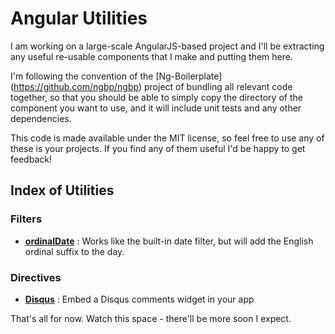 # Angular Utilities

I am working on a large-scale AngularJS-based project and I'll be extracting
any useful re-usable components that I make and putting them here.

I'm following the convention of the [Ng-Boilerplate] (https://github.com/ngbp/ngbp) project of bundling
all relevant code together, so that you should be able to simply copy the
directory of the component you want to use, and it will include unit tests
and any other dependencies.

This code is made available under the MIT license, so feel free to use any of these is your projects. If you find any of them useful I'd be happy to get feedback!

## Index of Utilities

### Filters


- [**ordinalDate**](https://github.com/michaelbromley/angularUtils/tree/master/src/filters/ordinalDate) : Works like the built-in date filter, but will add the English ordinal suffix to the day.

### Directives

- [**Disqus**](https://github.com/michaelbromley/angularUtils/tree/master/src/directives/disqus) : Embed a Disqus comments widget in your app

That's all for now. Watch this space - there'll be more soon I expect.